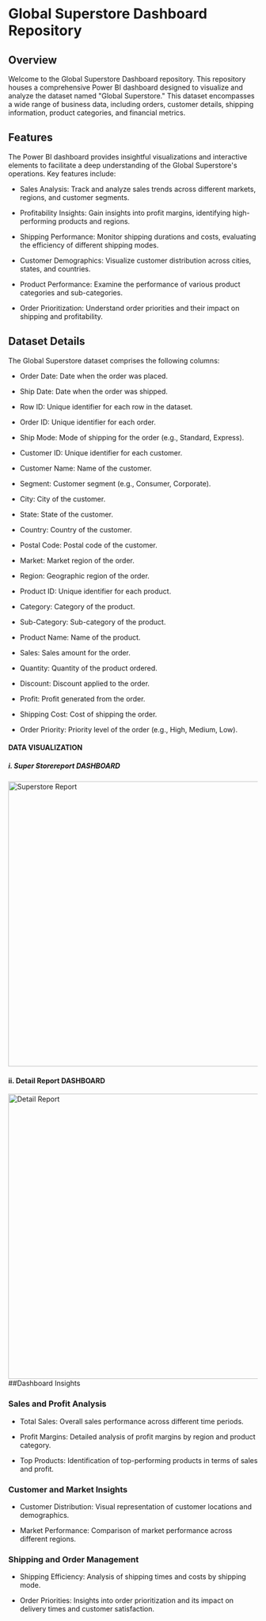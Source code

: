 # Global Superstore Dashboard Repository


## Overview

Welcome to the Global Superstore Dashboard repository. This repository houses a comprehensive Power BI dashboard designed to visualize and analyze the dataset named "Global Superstore." This dataset encompasses a wide range of business data, including orders, customer details, shipping information, product categories, and financial metrics.


## Features
The Power BI dashboard provides insightful visualizations and interactive elements to facilitate a deep understanding of the Global Superstore's operations. Key features include:

- Sales Analysis: Track and analyze sales trends across different markets, regions, and customer segments.

- Profitability Insights: Gain insights into profit margins, identifying high-performing products and regions.

- Shipping Performance: Monitor shipping durations and costs, evaluating the efficiency of different shipping modes.

- Customer Demographics: Visualize customer distribution across cities, states, and countries.

- Product Performance: Examine the performance of various product categories and sub-categories.

- Order Prioritization: Understand order priorities and their impact on shipping and profitability.


## Dataset Details
The Global Superstore dataset comprises the following columns:

- Order Date: Date when the order was placed.

- Ship Date: Date when the order was shipped.

- Row ID: Unique identifier for each row in the dataset.

- Order ID: Unique identifier for each order.

- Ship Mode: Mode of shipping for the order (e.g., Standard, Express).

- Customer ID: Unique identifier for each customer.

- Customer Name: Name of the customer.

- Segment: Customer segment (e.g., Consumer, Corporate).

- City: City of the customer.

- State: State of the customer.

- Country: Country of the customer.

- Postal Code: Postal code of the customer.

- Market: Market region of the order.

- Region: Geographic region of the order.

- Product ID: Unique identifier for each product.

- Category: Category of the product.

- Sub-Category: Sub-category of the product.

- Product Name: Name of the product.

- Sales: Sales amount for the order.

- Quantity: Quantity of the product ordered.

- Discount: Discount applied to the order.

- Profit: Profit generated from the order.

- Shipping Cost: Cost of shipping the order.

- Order Priority: Priority level of the order (e.g., High, Medium, Low).

#### DATA VISUALIZATION

##### i. Super Storereport DASHBOARD
<img width="575" alt="Superstore Report" src="https://github.com/Pruthyiraj/demo/assets/127317318/771fc251-e5bc-4108-8e49-e081c0cc9255">

#### ii. Detail Report DASHBOARD

<img width="575" alt="Detail Report" src="https://github.com/Pruthyiraj/demo/assets/127317318/a0c455cb-e0d5-4ab8-b6c8-ae2bdf954a9b">
##Dashboard Insights

### Sales and Profit Analysis

- Total Sales: Overall sales performance across different time periods.

- Profit Margins: Detailed analysis of profit margins by region and product category.

- Top Products: Identification of top-performing products in terms of sales and profit.

### Customer and Market Insights

- Customer Distribution: Visual representation of customer locations and demographics.

- Market Performance: Comparison of market performance across different regions.

### Shipping and Order Management

- Shipping Efficiency: Analysis of shipping times and costs by shipping mode.

- Order Priorities: Insights into order prioritization and its impact on delivery times and customer satisfaction.
